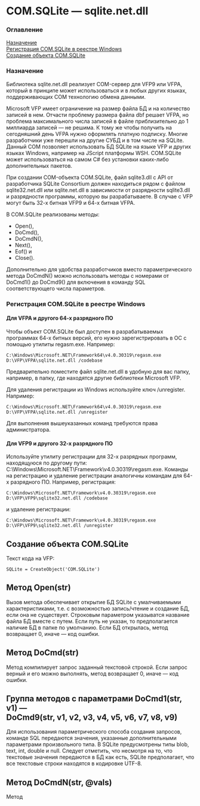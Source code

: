# COM.SQLite — sqlite.net.dll
### Оглавление
[Назначение](#Назначение)  
[Регистрация COM.SQLite в реестре Windows](#Регистрация-COMSQLite-в-реестре-Windows)  
[Создание объекта COM.SQLite](#Создание-объекта-COMSQLite)  
### Назначение
Библиотека sqlite.net.dll реализует COM-сервер для VFP9 или VFPA, который в принципе может использоваться и в любых других языках, поддерживающих COM технологию обмена данными.  

Microsoft VFP имеет ограничение на размер файла БД и на количество записей в нем. Отчасти проблему размера файла dbf решает VFPA,
но проблема максимального числа записей в файле приблизительно до 1 миллиарда записей — не решима. К тому же чтобы получить на
сегодняшний день VFPA нужно оформлять платную подписку. Многие разработчики уже перешли на другие СУБД и в том числе на SQLite.
Данный COM позволяет использовать БД SQLite на языке VFP и других языках Windows, например на JScript платформы WSH. COM.SQLite может использоваться на самом C# без установки каких-либо дополнительных пакетов.  

При создании COM-объекта COM.SQLite, файл sqlite3.dll с API от разработчика SQLite Consortium должен находиться рядом с файлом sqlite32.net.dll
или sqlite.net.dll в зависимости от разрядности sqlite3.dll и разрядности программы, которую вы разрабатываете. В случае с VFP могут
быть 32-х битная VFP9 и 64-х битная VFPA.  

В COM.SQLite реализованы методы:
- Open(),
- DoCmd(),
- DoCmdN(),
- Next(),
- Eof() и
- Close().

Дополнительно для удобства разработчиков вместо параметрического метода DoCmdN() можно использовать методы с номерами от DoCmd1() до DoCmd9() для включения в команду SQL соответствующего числа параметров.
### Регистрация COM.SQLite в реестре Windows
#### Для VFPA и другого 64-х разрядного ПО
Чтобы объект COM.SQLite был доступен в разрабатываемых программах 64-х битных версий, его нужно зарегистрировать в ОС с помощью
утилиты regasm.exe. Например:
```
C:\Windows\Microsoft.NET\Framework64\v4.0.30319\regasm.exe D:\VFP\VFPA\sqlite.net.dll /codebase
```
Предварительно поместите файл sqlite.net.dll в удобную для вас папку, например, в папку, где находятся другие библиотеки
Microsoft VFP.  

Для удаления регистрации из Windows используйте ключ /unregister. Например:
```
C:\Windows\Microsoft.NET\Framework64\v4.0.30319\regasm.exe D:\VFP\VFPA\sqlite.net.dll /unregister
```
Для выполнения вышеуказанных команд требуются права администратора.
#### Для VFP9 и другого 32-х разрядного ПО
Используйте утилиту регистрации для 32-х разрядных программ, находящуюся по другому пути:
C:\Windows\Microsoft.NET\Framework\v4.0.30319\regasm.exe. Команды на регистрацию и удаление регистрации аналогичны командам
для 64-х разрядного ПО. Например, регистрация:
```
C:\Windows\Microsoft.NET\Framework\v4.0.30319\regasm.exe D:\VFP\VFP9\sqlite32.net.dll /codebase
```
и удаление регистрации:
```
C:\Windows\Microsoft.NET\Framework\v4.0.30319\regasm.exe D:\VFP\VFP9\sqlite32.net.dll /unregister
```
## Создание объекта COM.SQLite
Текст кода на VFP:
```
SQLite = CreateObject('COM.SQLite')
```
## Метод Open(str)
Вызов метода обеспечивает открытие БД SQLite с умалчиваемыми характеристиками, т.е. с возможностью запись/чтение и создание БД, если она не существует. Строковым параметром указыватся название файла БД вместе с путем. Если путь не указан, то предполагается наличие БД в папке по умолчанию. Если БД открылась, метод возвращает 0, иначе — код ошибки.
## Метод DoCmd(str)
Метод компилирует запрос заданный текстовой строкой. Если запрос верный и его можно выполнять, метод возвращает 0, иначе — код ошибки.
## Группа методов с параметрами DoCmd1(str, v1) —<br>DoCmd9(str, v1, v2, v3, v4, v5, v6, v7, v8, v9)
Для использования параметрического способа создания запросов, команде SQL передаются значения, указанные дополнительными параметрами произвольного типа. В SQLite предусмотрены типы blob, text, int, double и null. Следует отметить, что несмотря на то, что текстовые значения передаются в БД как есть, SQLite предполагает, что все текстовые строки находятся в кодировке UTF-8.
## Метод DoCmdN(str, @vals)
Метод 
